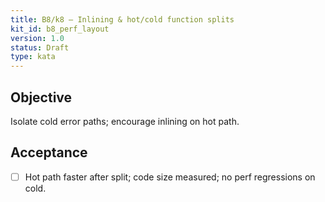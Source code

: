 ```yaml
---
title: B8/k8 — Inlining & hot/cold function splits
kit_id: b8_perf_layout
version: 1.0
status: Draft
type: kata
---
```

## Objective
Isolate cold error paths; encourage inlining on hot path.
## Acceptance
- [ ] Hot path faster after split; code size measured; no perf regressions on cold.
